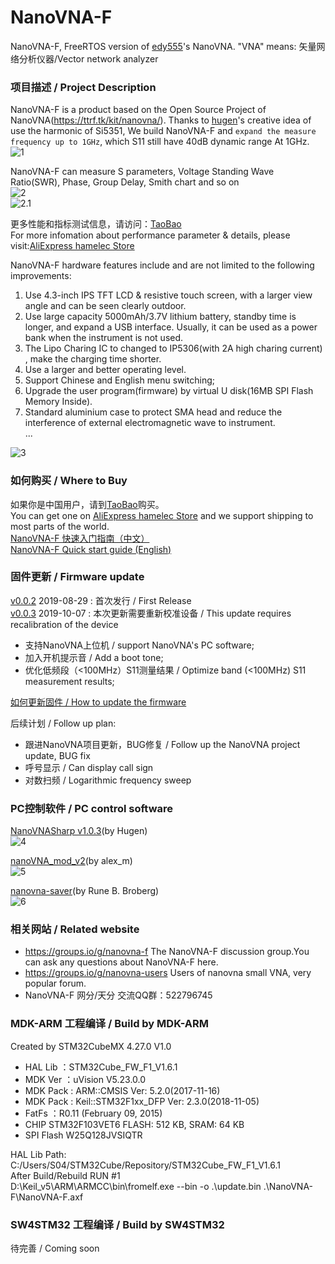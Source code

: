 # NanoVNA-F
NanoVNA-F, FreeRTOS version of [edy555](https://github.com/ttrftech/NanoVNA)'s NanoVNA.
"VNA" means: 矢量网络分析仪器/Vector network analyzer

### 项目描述 / Project Description
NanoVNA-F is a product based on the Open Source Project of NanoVNA(https://ttrf.tk/kit/nanovna/).
Thanks to [hugen](https://github.com/hugen79/NanoVNA-H)'s creative idea of use the harmonic of Si5351, We build NanoVNA-F and `expand the measure frequency up to 1GHz`, which S11 still have 40dB dynamic range At 1GHz.  
![1](https://s1.imgsha.com/2019/10/07/NanoVNA-F_main_pic.jpg)  

NanoVNA-F can measure S parameters, Voltage Standing Wave Ratio(SWR), Phase, Group Delay, Smith chart and so on  
![2](https://s1.imgsha.com/2019/10/07/NanoVNA-F_rf_kit.jpg)  
![2.1](https://s1.imgsha.com/2019/10/07/NanoVNA-F_SWR.jpg)  

更多性能和指标测试信息，请访问：[TaoBao](https://hamelec.taobao.com/)  
For more infomation about performance parameter & details, please visit:[AliExpress hamelec Store](https://hamelec.aliexpress.com)  

NanoVNA-F hardware features include and are not limited to the following improvements:  
1. Use 4.3-inch IPS TFT LCD & resistive touch screen, with a larger view angle and can be seen clearly outdoor.  
2. Use large capacity 5000mAh/3.7V lithium battery, standby time is longer, and expand a USB interface. Usually, it can be used as a power bank when the instrument is not used.  
3. The Lipo Charing IC to changed to IP5306(with 2A high charing current) , make the charging time shorter.  
4. Use a larger and better operating level.  
5. Support Chinese and English menu switching;  
6. Upgrade the user program(firmware) by virtual U disk(16MB SPI Flash Memory Inside).  
7. Standard aluminium case to protect SMA head and reduce the interference of external electromagnetic wave to instrument.  
...  

![3](https://s1.imgsha.com/2019/10/07/NanoVNA-F_block_diagram.png)  

### 如何购买 / Where to Buy
如果你是中国用户，请到[TaoBao](https://hamelec.taobao.com/)购买。  
You can get one on [AliExpress hamelec Store](https://hamelec.aliexpress.com) and we support shipping to most parts of the world.  
[NanoVNA-F 快速入门指南（中文）](http://www.sysjoint.com/files/NanoVNA-F_快速入门指南_Quick_start_guide_v1.1.pdf)  
[NanoVNA-F Quick start guide (English)](http://www.sysjoint.com/files/NanoVNA-F_Menu_Structure_Quick_start_guide_v1.0.pdf)  

### 固件更新 / Firmware update
[v0.0.2](http://www.sysjoint.com/files/NanoVNA-F_APP_v0.0.2.zip) 2019-08-29 : 首次发行 / First Release  
[v0.0.3](http://www.sysjoint.com/files/NanoVNA-F_APP_v0.0.3.zip) 2019-10-07 : 本次更新需要重新校准设备 / This update requires recalibration of the device  
* 支持NanoVNA上位机 / support NanoVNA's PC software;
* 加入开机提示音 / Add a boot tone;
* 优化低频段（<100MHz）S11测量结果 / Optimize band (<100MHz) S11 measurement results;  

[如何更新固件 / How to update the firmware](https://github.com/flyoob/NanoVNA-F_Boot)

后续计划 / Follow up plan:
* 跟进NanoVNA项目更新，BUG修复 / Follow up the NanoVNA project update, BUG fix
* 呼号显示 / Can display call sign
* 对数扫频 / Logarithmic frequency sweep

### PC控制软件 / PC control software
[NanoVNASharp v1.0.3](http://www.sysjoint.com/files/NanoVNASharp.zip)(by Hugen)  
![4](https://s1.imgsha.com/2019/10/07/NanoVNASharp.jpg)

[nanoVNA_mod_v2](http://www.sysjoint.com/files/nanoVNA_mod_v2.zip)(by alex_m)  
![5](https://s1.imgsha.com/2019/10/07/nanoVNA_mod_v2.jpg)

[nanovna-saver](https://github.com/mihtjel/nanovna-saver/releases)(by Rune B. Broberg)  
![6](https://s1.imgsha.com/2019/10/07/nanovna-saver.v0.1.0.jpg)

### 相关网站 / Related website
* https://groups.io/g/nanovna-f The NanoVNA-F discussion group.You can ask any questions about NanoVNA-F here.
* https://groups.io/g/nanovna-users Users of nanovna small VNA, very popular forum.
* NanoVNA-F 网分/天分 交流QQ群：522796745

### MDK-ARM 工程编译 / Build by MDK-ARM
Created by STM32CubeMX 4.27.0 V1.0
* HAL Lib  ：STM32Cube_FW_F1_V1.6.1
* MDK Ver  ：uVision V5.23.0.0
* MDK Pack : ARM::CMSIS Ver: 5.2.0(2017-11-16)
* MDK Pack : Keil::STM32F1xx_DFP Ver: 2.3.0(2018-11-05)
* FatFs    ：R0.11 (February 09, 2015)
* CHIP
STM32F103VET6 FLASH: 512 KB, SRAM: 64 KB
* SPI Flash
W25Q128JVSIQTR

HAL Lib Path: C:/Users/S04/STM32Cube/Repository/STM32Cube_FW_F1_V1.6.1  
After Build/Rebuild RUN #1  
D:\Keil_v5\ARM\ARMCC\bin\fromelf.exe --bin -o .\update.bin .\NanoVNA-F\NanoVNA-F.axf  

### SW4STM32 工程编译 / Build by SW4STM32
待完善 / Coming soon
